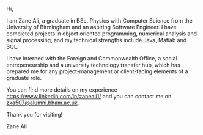 Hi,

I am Zane Ali, a graduate in BSc. Physics with Computer Science from the University of Birmingham and an aspiring Software Engineer.
I have completed projects in object oriented programming, numerical analysis and signal processing, and my technical strengths 
include Java, Matlab and SQL. 

I have interned with the Foreign and Commonwealth Office, a social entrepeneurship and a university technology transfer hub,
which has prepared me for any project-management or client-facing elements of a graduate role. 

You can find more details on my experience https://www.linkedin.com/in/zaneali1/ and you can contact me on  zxa507@alumni.bham.ac.uk.

Thank you for visiting!

Zane Ali
